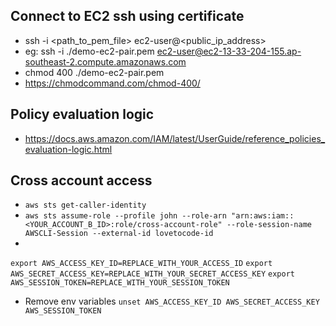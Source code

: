 ## Connect to EC2 ssh using certificate
- ssh -i <path_to_pem_file> ec2-user@<public_ip_address>
- eg: ssh -i ./demo-ec2-pair.pem ec2-user@ec2-13-33-204-155.ap-southeast-2.compute.amazonaws.com
- chmod 400 ./demo-ec2-pair.pem
- https://chmodcommand.com/chmod-400/

## Policy evaluation logic
- https://docs.aws.amazon.com/IAM/latest/UserGuide/reference_policies_evaluation-logic.html

## Cross account access 
- `aws sts get-caller-identity`
- `aws sts assume-role --profile john --role-arn "arn:aws:iam::<YOUR_ACCOUNT_B_ID>:role/cross-account-role" --role-session-name AWSCLI-Session --external-id lovetocode-id`
- 
`export AWS_ACCESS_KEY_ID=REPLACE_WITH_YOUR_ACCESS_ID`
`export AWS_SECRET_ACCESS_KEY=REPLACE_WITH_YOUR_SECRET_ACCESS_KEY`
`export AWS_SESSION_TOKEN=REPLACE_WITH_YOUR_SESSION_TOKEN`

- Remove env variables
`unset AWS_ACCESS_KEY_ID AWS_SECRET_ACCESS_KEY AWS_SESSION_TOKEN`
